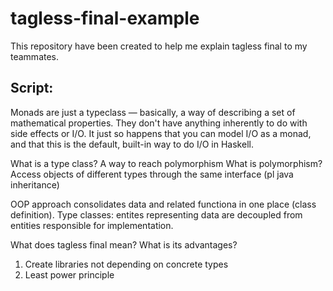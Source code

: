# tagless-final-example

This repository have been created to help me explain tagless final to my teammates.

## Script:

Monads are just a typeclass — basically, a way of describing a set of mathematical properties. They don't have anything inherently to do with side effects or I/O. It just so happens that you can model I/O as a monad, and that this is the default, built-in way to do I/O in Haskell.

What is a type class?
A way to reach polymorphism
What is polymorphism?
Access objects of different types through the same interface (pl java inheritance)

OOP approach consolidates data and related functiona in one place (class definition). Type classes: entites representing data are decoupled from entities responsible for implementation.

What does tagless final mean?
What is its advantages?
1. Create libraries not depending on concrete types
2. Least power principle